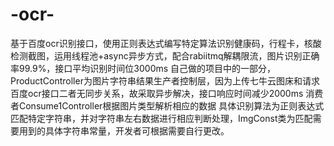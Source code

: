 # -ocr-
基于百度ocr识别接口，使用正则表达式编写特定算法识别健康码，行程卡，核酸检测截图，运用线程池+async异步方式，配合rabiitmq解耦限流，图片识别正确率99.9%，接口平均识别时间位3000ms
自己做的项目中的一部分，ProductController为图片字符串结果生产者控制层，因为上传七牛云图床和请求百度ocr接口二者无同步关系，故采取异步解决，接口响应时间减少2000ms
消费者Consume1Controller根据图片类型解析相应的数据
具体识别算法为正则表达式匹配特定字符串，并对字符串左右数据进行相应判断处理，ImgConst类为匹配需要用到的具体字符串常量，开发者可根据需要自行更改。
